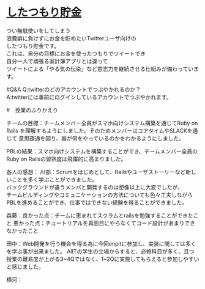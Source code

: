 # [したつもり貯金](https://rocky-waters-21208.herokuapp.com/)

つい無駄使いをしてしまう  
浪費癖に負けずにお金を貯めたいTwitterユーザ向けの  
したつもり貯金です。  
これは、自分の目標にお金を使ったつもりでツイートでき  
自分一人で頑張る家計簿アプリとは違って  
ツイートによる「やる気の伝染」など意志力を継続させる仕組みが備わっています。  

#Q&A
Q:twitterのどのアカウントでつぶやかれるのか？  
A:twitterには事前にログインしているアカウントでつぶやかれます。  

#　授業のふりかえり

チームの目標：チームメンバー全員がスマホ向けシステム構築を通じてRuby on 
Rails を理解するようにしました。そのためメンバーはコアタイムやSLACKを通じて 
意思疎通を図り、誰が何をやっているのかをわかるようにしました。 

PBLの結果：スマホ向けシステムを構築することができ、チームメンバー全員の 
Ruby on Railsの習熟度は飛躍的に高まりました。 

各人の感想：
川部：Scrumをはじめとして、Railsやユーザストーリーなど新しいことを多く学ぶことができました。  
バックグラウンドが違うメンバと開発するのは想像以上に大変でしたが、  
チームビルディングやコミュニケーションの方法についても色々工夫しながら  
PBLを進めることができ、仕事ではできない経験を得ることができました。  


森藤：良かった点：チームに恵まれてスクラムとrailsを勉強することができたこと
悪かった点：チュートリアルを真面目にやらなくてコード設計があまりできなかったこと

田中：Web開発を行う機会を得る為に今回enpitに参加し、実装に関しては多くを学ぶ事が出来ました。
AIITの学生の立場からすると、必修科目が多く、且つ授業の難易度が上がる3~4Qではなく、1~2Qに実施してもらえると参加しやすいと感じました。


横河：


  
